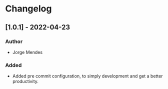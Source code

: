 # Changelog

## [1.0.1] - 2022-04-23

### Author

- Jorge Mendes

### Added

- Added pre commit configuration, to simply development and get a better productivity.

